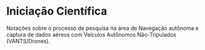 # Iniciação Científica
Notações sobre o processo de pesquisa na área de Navegação autônoma e captura de dados aéreos com Veículos Autônomos Não-Tripulados (VANTS/Drones).
